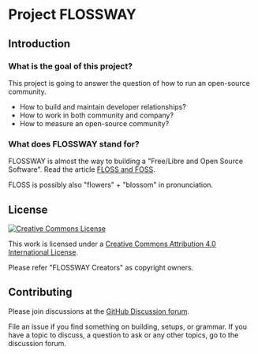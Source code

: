 # Project FLOSSWAY

## Introduction

### What is the goal of this project?

This project is going to answer the question of how to run an open-source community.

* How to build and maintain developer relationships?
* How to work in both community and company?
* How to measure an open-source community?

### What does FLOSSWAY stand for?

FLOSSWAY is almost the way to building a "Free/Libre and Open Source Software". Read the article [FLOSS and FOSS](https://www.gnu.org/philosophy/floss-and-foss.html).

FLOSS is possibly also "flowers" + "blossom" in pronunciation.

## License

[![Creative Commons License](https://i.creativecommons.org/l/by/4.0/88x31.png)](http://creativecommons.org/licenses/by/4.0/)

This work is licensed under a [Creative Commons Attribution 4.0 International License](http://creativecommons.org/licenses/by/4.0/).

Please refer "FLOSSWAY Creators" as copyright owners.

## Contributing

Please join discussions at the [GitHub Discussion forum](https://github.com/flossway/flossway/discussions).

File an issue if you find something on building, setups, or grammar. If you have a topic to discuss, a question to ask or any other topics, go to the discussion forum.
